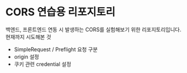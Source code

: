 # CORS 연습용 리포지토리
백엔드, 프론트엔드 연동 시 발생하는 CORS를 실험해보기 위한 리포지토리입니다.<br>
현재까지 시도해본 것
- SimpleRequest / Preflight 요청 구분
- origin 설정
- 쿠키 관련 credential 설정
